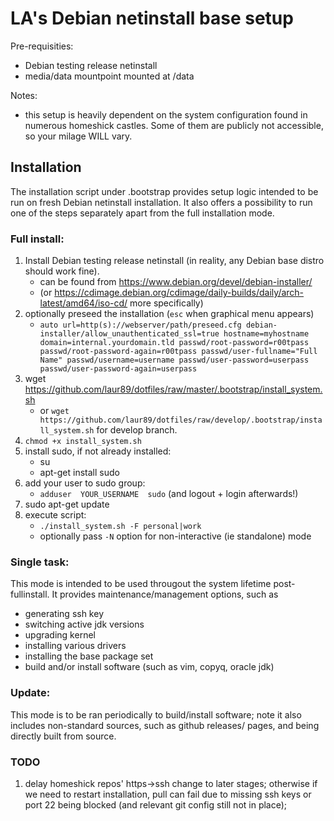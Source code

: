 LA's Debian netinstall base setup
=================================

Pre-requisities:
* Debian testing release netinstall
* media/data mountpoint mounted at /data

Notes:
*  this setup is heavily dependent on the system configuration found in numerous
homeshick castles. Some of them are publicly not accessible, so your milage
WILL vary.

Installation
------------

The installation script under .bootstrap provides setup logic intended to be run on
fresh Debian netinstall installation. It also offers a possibility to run one of the
steps separately apart from the full installation mode.

### Full install:

1. Install Debian testing release netinstall (in reality, any Debian base distro
   should work fine).
    * can be found from https://www.debian.org/devel/debian-installer/
    * (or https://cdimage.debian.org/cdimage/daily-builds/daily/arch-latest/amd64/iso-cd/
      more specifically)
1. optionally preseed the installation (`esc` when graphical menu appears)
    * `auto url=http(s)://webserver/path/preseed.cfg
      debian-installer/allow_unauthenticated_ssl=true
      hostname=myhostname domain=internal.yourdomain.tld
      passwd/root-password=r00tpass
      passwd/root-password-again=r00tpass
      passwd/user-fullname="Full Name"
      passwd/username=username
      passwd/user-password=userpass
      passwd/user-password-again=userpass`
1. wget https://github.com/laur89/dotfiles/raw/master/.bootstrap/install_system.sh
    * or `wget https://github.com/laur89/dotfiles/raw/develop/.bootstrap/install_system.sh`
      for develop branch.
1. `chmod +x install_system.sh`
1. install sudo, if not already installed:
    * su
    * apt-get install sudo
1. add your user to sudo group:
    * `adduser  YOUR_USERNAME  sudo`    (and logout + login afterwards!)
1. sudo apt-get update
1. execute script:
    * `./install_system.sh -F personal|work`
    * optionally pass `-N` option for non-interactive (ie standalone) mode

### Single task:

This mode is intended to be used througout the system lifetime post-fullinstall.
It provides maintenance/management options, such as
* generating ssh key
* switching active jdk versions
* upgrading kernel
* installing various drivers
* installing the base package set
* build and/or install software (such as vim, copyq, oracle jdk)

### Update:

This mode is to be ran periodically to build/install software; note it also includes
non-standard sources, such as github releases/ pages, and being directly built from
source.

### TODO

1. delay homeshick repos' https->ssh change to later stages; otherwise
   if we need to restart installation, pull can fail due to missing ssh
   keys or port 22 being blocked (and relevant git config still not in place);
